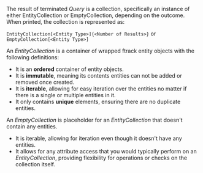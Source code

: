 The result of terminated _Query_ is a collection, specifically an instance of either EntityCollection or EmptyCollection, depending on the outcome. When printed, the collection is represented as:

`EntityCollection[<Entity Type>]{<Number of Results>}` or `EmptyCollection[<Entity Type>]`

An _EntityCollection_ is a container of wrapped ftrack entity objects with the following definitions:
- It is an **ordered** container of entity objects.
- It is **immutable**, meaning its contents entities can not be added or removed once created.
- It is **iterable**, allowing for easy iteration over the entities no matter if there is a single or multiple entities in it.
- It only contains **unique** elements, ensuring there are no duplicate entities.

An _EmptyCollection_ is placeholder for an _EntityCollection_ that doesn't contain any entities.
- It is iterable, allowing for iteration even though it doesn't have any entities.
- It allows for any attribute access that you would typically perform on an _EntityCollection_, providing flexibility for operations or checks on the collection itself.

